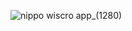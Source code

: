 ![nippo wiscro app_(1280)](https://github.com/itizaworld/nippo/assets/48426654/738277ad-dd5a-404e-97c5-8ed8362dbd44)
